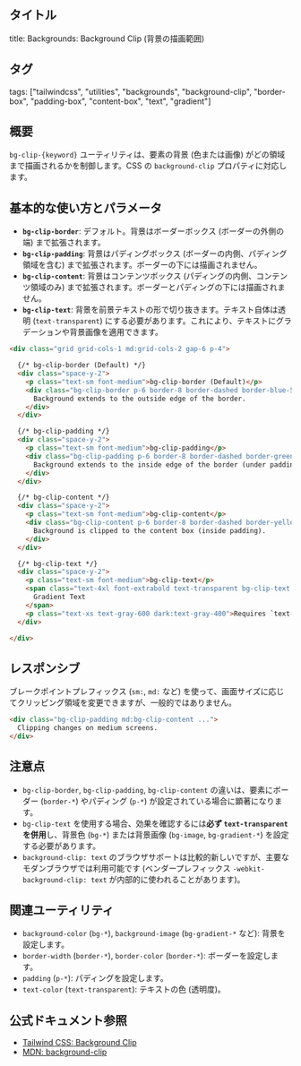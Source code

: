 ## タイトル
title: Backgrounds: Background Clip (背景の描画範囲)

## タグ
tags: ["tailwindcss", "utilities", "backgrounds", "background-clip", "border-box", "padding-box", "content-box", "text", "gradient"]

## 概要
`bg-clip-{keyword}` ユーティリティは、要素の背景 (色または画像) がどの領域まで描画されるかを制御します。CSS の `background-clip` プロパティに対応します。

## 基本的な使い方とパラメータ

*   **`bg-clip-border`**: デフォルト。背景はボーダーボックス (ボーダーの外側の端) まで拡張されます。
*   **`bg-clip-padding`**: 背景はパディングボックス (ボーダーの内側、パディング領域を含む) まで拡張されます。ボーダーの下には描画されません。
*   **`bg-clip-content`**: 背景はコンテンツボックス (パディングの内側、コンテンツ領域のみ) まで拡張されます。ボーダーとパディングの下には描画されません。
*   **`bg-clip-text`**: 背景を前景テキストの形で切り抜きます。テキスト自体は透明 (`text-transparent`) にする必要があります。これにより、テキストにグラデーションや背景画像を適用できます。

```html
<div class="grid grid-cols-1 md:grid-cols-2 gap-6 p-4">

  {/* bg-clip-border (Default) */}
  <div class="space-y-2">
    <p class="text-sm font-medium">bg-clip-border (Default)</p>
    <div class="bg-clip-border p-6 border-8 border-dashed border-blue-500/50 bg-blue-200 dark:bg-blue-900/30 rounded">
      Background extends to the outside edge of the border.
    </div>
  </div>

  {/* bg-clip-padding */}
  <div class="space-y-2">
    <p class="text-sm font-medium">bg-clip-padding</p>
    <div class="bg-clip-padding p-6 border-8 border-dashed border-green-500/50 bg-green-200 dark:bg-green-900/30 rounded">
      Background extends to the inside edge of the border (under padding).
    </div>
  </div>

  {/* bg-clip-content */}
  <div class="space-y-2">
    <p class="text-sm font-medium">bg-clip-content</p>
    <div class="bg-clip-content p-6 border-8 border-dashed border-yellow-500/50 bg-yellow-200 dark:bg-yellow-800/30 rounded">
      Background is clipped to the content box (inside padding).
    </div>
  </div>

  {/* bg-clip-text */}
  <div class="space-y-2">
    <p class="text-sm font-medium">bg-clip-text</p>
    <span class="text-4xl font-extrabold text-transparent bg-clip-text bg-gradient-to-r from-purple-400 to-pink-600">
      Gradient Text
    </span>
    <p class="text-xs text-gray-600 dark:text-gray-400">Requires `text-transparent` and a background (color or image).</p>
  </div>

</div>
```

## レスポンシブ

ブレークポイントプレフィックス (`sm:`, `md:` など) を使って、画面サイズに応じてクリッピング領域を変更できますが、一般的ではありません。

```html
<div class="bg-clip-padding md:bg-clip-content ...">
  Clipping changes on medium screens.
</div>
```

## 注意点

*   `bg-clip-border`, `bg-clip-padding`, `bg-clip-content` の違いは、要素にボーダー (`border-*`) やパディング (`p-*`) が設定されている場合に顕著になります。
*   `bg-clip-text` を使用する場合、効果を確認するには**必ず `text-transparent` を併用**し、背景色 (`bg-*`) または背景画像 (`bg-image`, `bg-gradient-*`) を設定する必要があります。
*   `background-clip: text` のブラウザサポートは比較的新しいですが、主要なモダンブラウザでは利用可能です (ベンダープレフィックス `-webkit-background-clip: text` が内部的に使われることがあります)。

## 関連ユーティリティ

*   `background-color` (`bg-*`), `background-image` (`bg-gradient-*` など): 背景を設定します。
*   `border-width` (`border-*`), `border-color` (`border-*`): ボーダーを設定します。
*   `padding` (`p-*`): パディングを設定します。
*   `text-color` (`text-transparent`): テキストの色 (透明度)。

## 公式ドキュメント参照
*   [Tailwind CSS: Background Clip](https://tailwindcss.com/docs/background-clip)
*   [MDN: background-clip](https://developer.mozilla.org/en-US/docs/Web/CSS/background-clip)